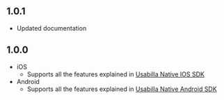 ## 1.0.1
* Updated documentation

## 1.0.0
* iOS
  * Supports all the features explained in [Usabilla Native IOS SDK](https://github.com/usabilla/usabilla-u4a-ios-swift-sdk)
* Android
  * Supports all the features explained in [Usabilla Native Android SDK](https://github.com/usabilla/usabilla-u4a-android-sdk)